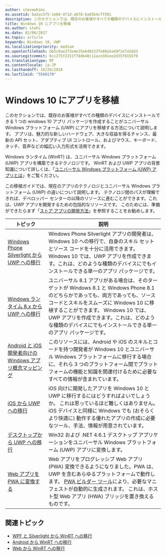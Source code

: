 ```yaml
---
author: stevewhims
ms.assetid: ba2ac5f5-1e0d-4f1d-a6f8-6a65b4cff501
description: このセクションでは、既存のお客様がすべての種類のデバイスにインストールできる 1 つの windows 10 アプリ パッケージを作成することがユニバーサル Windows プラットフォーム (UWP) にアプリを移植する方法について説明します。 アプリは、魅力的な新しいハードウェア、大きな収益を得るチャンス、最新の API セット、アダプティブ UI コントロール、およびマウス、キーボード、タッチ、音声などの幅広い入力形式を活用できます。
title: Windows 10 にアプリを移植
ms.author: stwhi
ms.date: 02/08/2017
ms.topic: article
keywords: Windows 10, UWP
ms.localizationpriority: medium
ms.openlocfilehash: bb5c6ae373e4e35e640223fe08a5a49f2e7a5dd3
ms.sourcegitcommit: 6cc275f2151f78db40c11ace381ee2d35f0155f9
ms.translationtype: MT
ms.contentlocale: ja-JP
ms.lasthandoff: 10/26/2018
ms.locfileid: "5560170"
---
```

# <a name="porting-apps-to-windows10"></a>Windows 10 にアプリを移植


このセクションでは、既存のお客様がすべての種類のデバイスにインストールできる 1 つの windows 10 アプリ パッケージを作成することがユニバーサル Windows プラットフォーム (UWP) にアプリを移植する方法について説明します。 アプリは、魅力的な新しいハードウェア、大きな収益を得るチャンス、最新の API セット、アダプティブ UI コントロール、およびマウス、キーボード、タッチ、音声などの幅広い入力形式を活用できます。

Windows ランタイム (WinRT) は、ユニバーサル Windows プラットフォーム (UWP) アプリを構築できるテクノロジです。 WinRT および UWP アプリの背景知識について詳しくは、「[ユニバーサル Windows プラットフォーム (UWP) アプリとは](https://msdn.microsoft.com/library/windows/apps/dn726767)」をご覧ください。

この移植ガイドでは、現在のアプリのテクノロジとユニバーサル Windows プラットフォーム (UWP) の違いについて説明します。 テクノロジ間のパスが理解できれば、デベロッパー センターの以降のリソースに進むことができます。これは、UWP アプリを開発するための包括的なリソースです。 このためには、準備ができたらまず「[ストア アプリの開発方法](https://msdn.microsoft.com/library/windows/apps/dn726537)」を参照することをお勧めします。

| トピック | 説明 |
|-------|-------------|
| [Windows Phone Silverlight から UWP への移行](wpsl-to-uwp-root.md) | Windows Phone Silverlight アプリの開発者は、Windows 10 への移行で、自身のスキル セットとソース コードを十分に活用できます。 Windows 10 では、UWP アプリを作成できます。これは、どのような種類のデバイスにでもインストールできる単一のアプリ パッケージです。 |
| [Windows ランタイム 8.x から UWP への移行](w8x-to-uwp-root.md) | ユニバーサル 8.1 アプリがある場合は、そのターゲットが Windows 8.1 と Windows Phone 8.1 のどちらかであっても、両方であっても、ソース コードとスキルをスムーズに Windows 10 に移植することができます。 Windows 10 では、UWP アプリを作成できます。これは、どのような種類のデバイスにでもインストールできる単一のアプリ パッケージです。 |
| [Android と iOS 開発者向けの Windows アプリ概念マッピング](android-ios-uwp-map.md) | このリソースには、Android や iOS のスキルとコードを持つ開発者が Windows 10 とユニバーサル Windows プラットフォームに移行する場合に、それら 3 つのプラットフォーム間でプラットフォームの機能と知識を関連付けるために必要なすべての情報が含まれています。 |
| [iOS から UWP への移行](ios-to-uwp-root.md) | iOS 向けに開発したアプリを Windows 10 と UWP に移行するにはどうすればよいでしょうか。 これは思っているほど難しくはありません。 iOS デバイスと同様に Windows でも (おそらくより快適に) 動作する優れたアプリの作成に必要なツール、手法、情報が用意されています。 |
| [デスクトップから UWP への移行](desktop-to-uwp-root.md) | Win32 および .NET 4.6.1 デスクトップ アプリケーションをユニバーサル Windows プラットフォーム (UWP) アプリに変換します。 |
| [Web アプリを PWA に変換する](https://docs.microsoft.com/microsoft-edge/progressive-web-apps) | Web アプリをプログレッシブ Web アプリ (PWA) 変換できるようになりました。PWA は、UWP を含むあらゆるプラットフォームで動作します。 [PWA ビルダー ツール](https://www.pwabuilder.com)により、必要なマニフェストが自動的に生成されます。 これは、ホスト型 Web アプリ (HWA) ブリッジを置き換えるものです。 |

## <a name="related-topics"></a>関連トピック

* [WPF と Silverlight から WinRT への移行](https://msdn.microsoft.com/library/windows/apps/dn263237)
* [Android から WinRT への移行](https://msdn.microsoft.com/library/windows/apps/jj945421)
* [Web から WinRT への移行](https://msdn.microsoft.com/library/windows/apps/hh465151)
